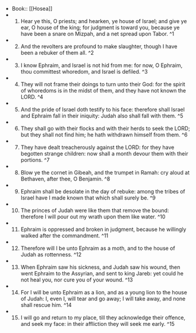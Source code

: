 - Book:: [[Hosea]]
- 1. Hear ye this, O priests; and hearken, ye house of Israel; and give ye ear, O house of the king; for judgment is toward you, because ye have been a snare on Mizpah, and a net spread upon Tabor. ^1
- 2. And the revolters are profound to make slaughter, though I have been a rebuker of them all. ^2
- 3. I know Ephraim, and Israel is not hid from me: for now, O Ephraim, thou committest whoredom, and Israel is defiled. ^3
- 4. They will not frame their doings to turn unto their God: for the spirit of whoredoms is in the midst of them, and they have not known the LORD. ^4
- 5. And the pride of Israel doth testify to his face: therefore shall Israel and Ephraim fall in their iniquity: Judah also shall fall with them. ^5
- 6. They shall go with their flocks and with their herds to seek the LORD; but they shall not find him; he hath withdrawn himself from them. ^6
- 7. They have dealt treacherously against the LORD: for they have begotten strange children: now shall a month devour them with their portions. ^7
- 8. Blow ye the cornet in Gibeah, and the trumpet in Ramah: cry aloud at Bethaven, after thee, O Benjamin. ^8
- 9. Ephraim shall be desolate in the day of rebuke: among the tribes of Israel have I made known that which shall surely be. ^9
- 10. The princes of Judah were like them that remove the bound: therefore I will pour out my wrath upon them like water. ^10
- 11. Ephraim is oppressed and broken in judgment, because he willingly walked after the commandment. ^11
- 12. Therefore will I be unto Ephraim as a moth, and to the house of Judah as rottenness. ^12
- 13. When Ephraim saw his sickness, and Judah saw his wound, then went Ephraim to the Assyrian, and sent to king Jareb: yet could he not heal you, nor cure you of your wound. ^13
- 14. For I will be unto Ephraim as a lion, and as a young lion to the house of Judah: I, even I, will tear and go away; I will take away, and none shall rescue him. ^14
- 15. I will go and return to my place, till they acknowledge their offence, and seek my face: in their affliction they will seek me early. ^15
